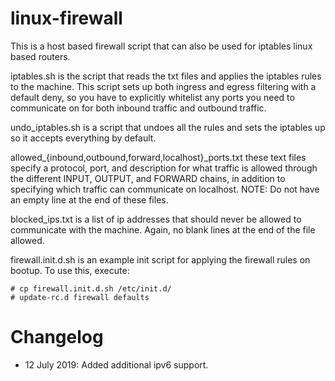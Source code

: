 linux-firewall
==============
This is a host based firewall script that can also be used for iptables linux based routers.

iptables.sh is the script that reads the txt files and applies the iptables rules to the machine. This script sets up both ingress and egress filtering with a default deny, so you have to explicitly whitelist any ports you need to communicate on for both inbound traffic and outbound traffic.

undo_iptables.sh is a script that undoes all the rules and sets the iptables up so it accepts everything by default.

allowed_{inbound,outbound,forward,localhost}_ports.txt these text files specify a protocol, port, and description for what traffic is allowed through the different INPUT, OUTPUT, and FORWARD chains, in addition to specifying which traffic can communicate on localhost. NOTE: Do not have an empty line at the end of these files.

blocked_ips.txt is a list of ip addresses that should never be allowed to communicate with the machine. Again, no blank lines at the end of the file allowed.

firewall.init.d.sh is an example init script for applying the firewall rules on bootup. To use this, execute:
```
# cp firewall.init.d.sh /etc/init.d/
# update-rc.d firewall defaults
```

Changelog
=========

 - 12 July 2019: Added additional ipv6 support.
